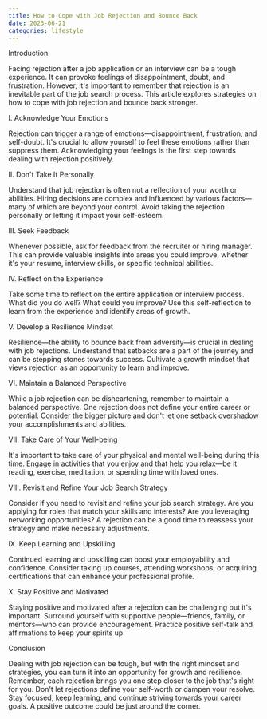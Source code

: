 ```yaml
---
title: How to Cope with Job Rejection and Bounce Back
date: 2023-06-21
categories: lifestyle
---
```

Introduction

Facing rejection after a job application or an interview can be a tough experience. It can provoke feelings of disappointment, doubt, and frustration. However, it's important to remember that rejection is an inevitable part of the job search process. This article explores strategies on how to cope with job rejection and bounce back stronger.

I. Acknowledge Your Emotions

Rejection can trigger a range of emotions—disappointment, frustration, and self-doubt. It's crucial to allow yourself to feel these emotions rather than suppress them. Acknowledging your feelings is the first step towards dealing with rejection positively.

II. Don't Take It Personally

Understand that job rejection is often not a reflection of your worth or abilities. Hiring decisions are complex and influenced by various factors—many of which are beyond your control. Avoid taking the rejection personally or letting it impact your self-esteem.

III. Seek Feedback

Whenever possible, ask for feedback from the recruiter or hiring manager. This can provide valuable insights into areas you could improve, whether it's your resume, interview skills, or specific technical abilities.

IV. Reflect on the Experience

Take some time to reflect on the entire application or interview process. What did you do well? What could you improve? Use this self-reflection to learn from the experience and identify areas of growth.

V. Develop a Resilience Mindset

Resilience—the ability to bounce back from adversity—is crucial in dealing with job rejections. Understand that setbacks are a part of the journey and can be stepping stones towards success. Cultivate a growth mindset that views rejection as an opportunity to learn and improve.

VI. Maintain a Balanced Perspective

While a job rejection can be disheartening, remember to maintain a balanced perspective. One rejection does not define your entire career or potential. Consider the bigger picture and don't let one setback overshadow your accomplishments and abilities.

VII. Take Care of Your Well-being

It's important to take care of your physical and mental well-being during this time. Engage in activities that you enjoy and that help you relax—be it reading, exercise, meditation, or spending time with loved ones.

VIII. Revisit and Refine Your Job Search Strategy

Consider if you need to revisit and refine your job search strategy. Are you applying for roles that match your skills and interests? Are you leveraging networking opportunities? A rejection can be a good time to reassess your strategy and make necessary adjustments.

IX. Keep Learning and Upskilling

Continued learning and upskilling can boost your employability and confidence. Consider taking up courses, attending workshops, or acquiring certifications that can enhance your professional profile.

X. Stay Positive and Motivated

Staying positive and motivated after a rejection can be challenging but it's important. Surround yourself with supportive people—friends, family, or mentors—who can provide encouragement. Practice positive self-talk and affirmations to keep your spirits up.

Conclusion

Dealing with job rejection can be tough, but with the right mindset and strategies, you can turn it into an opportunity for growth and resilience. Remember, each rejection brings you one step closer to the job that's right for you. Don't let rejections define your self-worth or dampen your resolve. Stay focused, keep learning, and continue striving towards your career goals. A positive outcome could be just around the corner.